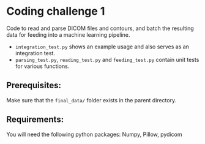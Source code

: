# Coding challenge 1

Code to read and parse DICOM files and contours, and batch the resulting data for feeding into a machine learning pipeline.

- `integration_test.py` shows an example usage and also serves as an integration test.
- `parsing_test.py`, `reading_test.py` and `feeding_test.py` contain unit tests for various functions.

## Prerequisites:

Make sure that the `final_data/` folder exists in the parent directory.

## Requirements:

You will need the following python packages:
        Numpy, Pillow, pydicom
